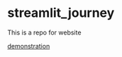 # streamlit_journey
This is a repo for website


[demonstration](https://share.streamlit.io/davidcheungo123/streamlit_journey/main/main.py)
